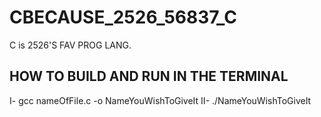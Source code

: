 # CBECAUSE_2526_56837_C
C is 2526'S FAV PROG LANG.

## HOW TO BUILD AND RUN IN THE TERMINAL
I- gcc nameOfFile.c -o NameYouWishToGiveIt
II- ./NameYouWishToGiveIt
